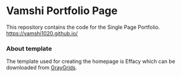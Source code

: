 # Vamshi Portfolio Page

This repository contains the code for the Single Page Portfolio.
https://vamshi1020.github.io/



### About template

The template used for creating the homepage is Effacy which can be downloaded from [GrayGrids](https://graygrids.com/item/effacy-free-bootstrap-one-page-portfolio-template/).
